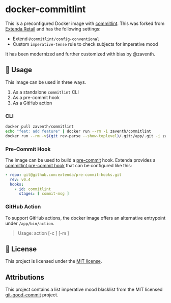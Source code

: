 # docker-commitlint

This is a preconfigured Docker image with [commitlint](https://commitlint.js.org).
This was forked from [Extenda Retail](https://github.com/extenda/docker-commitlint) and has the following settings:

* Extend `@commitlint/config-conventional`
* Custom `imperative-tense` rule to check subjects for imperative mood

It has been modernized and further customized with bias by @zaventh.

## :rocket: Usage

This image can be used in three ways.

1. As a standalone `commitlint` CLI
1. As a pre-commit hook
1. As a GitHub action

### CLI

```bash
docker pull zaventh/commitlint
echo "feat: add feature" | docker run --rm -i zaventh/commitlint
docker run --rm -v$(git rev-parse --show-toplevel)/.git:/app/.git -i zaventh/commitlint --from HEAD~1
```

### Pre-Commit Hook

The image can be used to build a [pre-commit](https://pre-commit.com) hook. Extenda provides
a [commitlint pre-commit hook](https://github.com/extenda/pre-commit-hooks) that can be configured like this:

```yaml
- repo: git@github.com:extenda/pre-commit-hooks.git
  rev: v0.4
  hooks:
    - id: commitlint
      stages: [ commit-msg ]
```

### GitHub Action

To support GitHub actions, the docker image offers an alternative entrypoint under `/app/bin/action`.

> Usage: action [-c <sha>] [-m <message>]

## :page_with_curl: License

This project is licensed under the [MIT license](./LICENSE).

## Attributions

This project contains a list imperative mood blacklist from the MIT
licensed [git-good-commit](https://github.com/tommarshall/git-good-commit) project.
